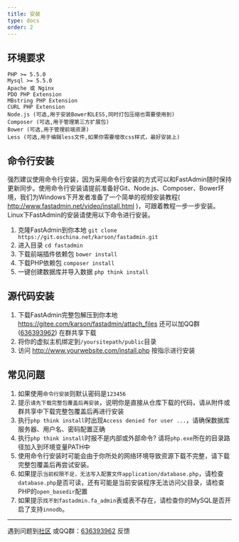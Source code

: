 ```yaml
---
title: 安装
type: docs
order: 2
---
```


## **环境要求**

~~~
PHP >= 5.5.0
Mysql >= 5.5.0
Apache 或 Nginx
PDO PHP Extension
MBstring PHP Extension
CURL PHP Extension
Node.js (可选,用于安装Bower和LESS,同时打包压缩也需要使用到)
Composer (可选,用于管理第三方扩展包)
Bower (可选,用于管理前端资源)
Less (可选,用于编辑less文件,如果你需要增改css样式，最好安装上)
~~~

## **命令行安装**

强烈建议使用命令行安装，因为采用命令行安装的方式可以和FastAdmin随时保持更新同步。使用命令行安装请提前准备好Git、Node.js、Composer、Bower环境，我们为Windows下开发者准备了一个简单的视频安装教程( http://www.fastadmin.net/video/install.html )，可跟着教程一步一步安装。Linux下FastAdmin的安装请使用以下命令进行安装。

1. 克隆FastAdmin到你本地
   `git clone https://git.oschina.net/karson/fastadmin.git `
2. 进入目录
   `cd fastadmin `
3. 下载前端插件依赖包
   `bower install `
4. 下载PHP依赖包
   `composer install`
5. 一键创建数据库并导入数据
   `php think install`

## **源代码安装**

1. 下载FastAdmin完整包解压到你本地
  https://gitee.com/karson/fastadmin/attach_files
   还可以加QQ群([636393962](https://jq.qq.com/?_wv=1027&k=487PNBb)) 在群共享下载
2. 将你的虚拟主机绑定到`/yoursitepath/public`目录
3. 访问 http://www.yourwebsite.com/install.php 按指示进行安装

## **常见问题**
1. 如果使用`命令行安装`则默认密码是`123456`
2. 提示`请先下载完整包覆盖后再安装`，说明你是直接从仓库下载的代码，请从附件或群共享中下载完整包覆盖后再进行安装
3. 执行`php think install`时出现`Access denied for user ...`，请确保数据库服务器、用户名、密码配置正确
4. 执行`php think install`时报不是内部或外部命令? 请将`php.exe`所在的目录路径加入到环境变量PATH中
5. 使用命令行安装时可能会由于你所处的网络环境导致资源下载不完整，请下载完整包覆盖后再尝试安装。
6. 如果提示`当前权限不足，无法写入配置文件application/database.php`，请检查`database.php`是否可读，还有可能是当前安装程序无法访问父目录，请检查PHP的`open_basedir`配置
7. 如果提示`找不到fastadmin.fa_admin`表或表不存在，请检查你的MySQL是否开启了支持`innodb`。

* * * * *
遇到问题到[社区](http://forum.fastadmin.net) 或QQ群：[636393962](https://jq.qq.com/?_wv=1027&k=487PNBb) 反馈





